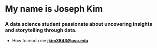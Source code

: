 <h1>My name is Joseph Kim</h1>
<h3>A data science student passionate about uncovering insights and storytelling through data.</h3>

- How to reach me **jkim3643@usc.edu**

